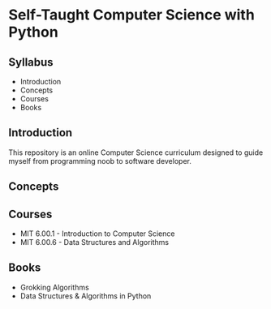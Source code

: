 # Self-Taught Computer Science with Python

## Syllabus
- Introduction
- Concepts
- Courses 
- Books

## Introduction
This repository is an online Computer Science curriculum designed to guide myself from programming noob to software developer. 

## Concepts

## Courses
- MIT 6.00.1 - Introduction to Computer Science
- MIT 6.00.6 - Data Structures and Algorithms

## Books
- Grokking Algorithms
- Data Structures & Algorithms in Python